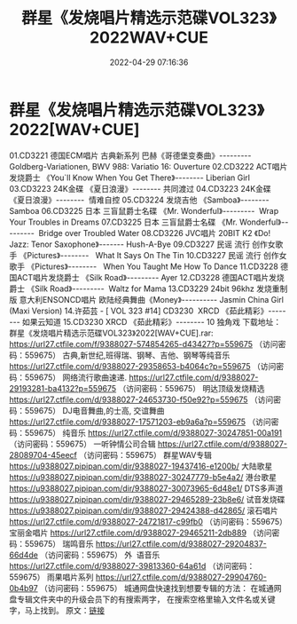 ﻿---
title: 群星《发烧唱片精选示范碟VOL323》2022WAV+CUE
date: 2022-04-29 07:16:36
categories: 试音碟、非卖品、发烧碟
tags: 纯音乐
---
# 群星《发烧唱片精选示范碟VOL323》2022[WAV+CUE]

01.CD3221 德国ECM唱片 古典新系列
巴赫《哥德堡变奏曲》---------  Goldberg-Variationen, BWV
988: Variatio 16: Ouverture
02.CD3222 ACT唱片发烧爵士 《You`ll
Know When You Get There》--------
Liberian Girl
03.CD3223
24K金碟 《夏日浪漫》--------
共同渡过
04.CD3223
24K金碟 《夏日浪漫》--------  情难自控
05.CD3224 发烧吉他
《Samboa》--------  Samboa
06.CD3225 日本 三盲鼠爵士名碟 《Mr.
Wonderful》---------  Wrap Your Troubles in
Dreams
07.CD3225 日本 三盲鼠爵士名碟 《Mr.
Wonderful》---------  Bridge over Troubled
Water
08.CD3226
JVC唱片 20BIT K2 《Do! Jazz: Tenor Saxophone》-------
Hush-A-Bye
09.CD3227 民谣 流行 创作女歌手
《Pictures》--------   What It Says
On The Tin
10.CD3227 民谣 流行 创作女歌手
《Pictures》--------   When You
Taught Me How To Dance
11.CD3228 德国ACT唱片发烧爵士 《Silk
Road》---------
Ayer
12.CD3228 德国ACT唱片发烧爵士 《Silk
Road》---------  Waltz for Mama
13.CD3229 24bit 96khz 发烧重制版
意大利ENSONCD唱片 欧陆经典舞曲《Money》---------- Jasmin China Girl (Maxi
Version)
14.许茹芸 - [
VOL 323 #14] CD3230  XRCD
《茹此精彩》--------
如果云知道
15.CD3230
XRCD 《茹此精彩》-------- 10 独角戏
下载地址：
群星《发烧唱片精选示范碟VOL323》2022[WAV+CUE].rar: https://url27.ctfile.com/f/9388027-574854265-d43427?p=559675
（访问密码：559675）
古典,新世纪,班得瑞、钢琴、吉他、钢琴等纯音乐
https://url27.ctfile.com/d/9388027-29358653-b4064c?p=559675
（访问密码：559675）
网络流行歌曲速递.
https://url27.ctfile.com/d/9388027-29193281-ba4132?p=559675
（访问密码：559675）
明达顶级发烧精选
https://url27.ctfile.com/d/9388027-24653730-f50e92?p=559675
（访问密码：559675）
DJ电音舞曲,的士高,
交谊舞曲
https://url27.ctfile.com/d/9388027-17571203-eb9a6a?p=559675
（访问密码：559675）
纯音乐
https://url27.ctfile.com/d/9388027-30247851-00a191
（访问密码：559675）
一听钟情公司合辑
https://url27.ctfile.com/d/9388027-28089704-45eecf
（访问密码：559675）
群星WAV专辑
https://u9388027.pipipan.com/dir/9388027-19437416-e1200b/
大陆歌星
https://u9388027.pipipan.com/dir/9388027-30247779-b5e4a2/
港台歌星
https://u9388027.pipipan.com/dir/9388027-30073965-6d48e1/
DTS多声道
https://u9388027.pipipan.com/dir/9388027-29465289-23b8e6/
试音发烧碟
https://u9388027.pipipan.com/dir/9388027-29424388-d42865/
滚石唱片
https://url27.ctfile.com/d/9388027-24721817-c99fb0
（访问密码：559675）
宝丽金唱片
https://url27.ctfile.com/d/9388027-29465211-2db889
（访问密码：559675）
瑞鸣音乐
https://url27.ctfile.com/d/9388027-29204837-66d4de
（访问密码：559675）
外  语音乐
https://url27.ctfile.com/d/9388027-39813360-64a61d
（访问密码：559675）
雨果唱片系列
https://url27.ctfile.com/d/9388027-29904760-0b4b97
（访问密码：559675）
城通网盘快速找到想要专辑的方法：
在城通网盘专辑文件夹中的升级会员下的有搜索两字，
在搜索空格里输入文件名或关键字，马上找到。
原文：[链接](https://blog.sina.com.cn/s/blog_1647c7e7601030wxo.html)